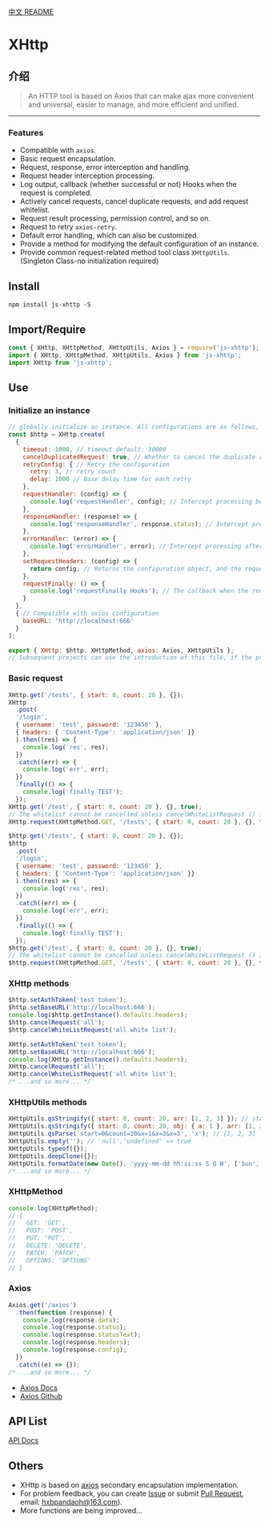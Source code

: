 [中文 README](https://github.com/pandaoh/js-xhttp)

# XHttp

## 介绍

> An HTTP tool is based on Axios that can make ajax more convenient and universal, easier to manage, and more efficient and unified.

-----

### Features

* Compatible with `axios`.
* Basic request encapsulation.
* Request, response, error interception and handling.
* Request header interception processing.
* Log output, callback (whether successful or not) Hooks when the request is completed.
* Actively cancel requests, cancel duplicate requests, and add request whitelist.
* Request result processing, permission control, and so on.
* Request to retry `axios-retry`.
* Default error handling, which can also be customized.
* Provide a method for modifying the default configuration of an instance.
* Provide common request-related method tool class `XHttpUtils`. (Singleton Class-no initialization required)

## Install

```shell
npm install js-xhttp -S
```

## Import/Require

```javascript
const { XHttp, XHttpMethod, XHttpUtils, Axios } = require('js-xhttp');
import { XHttp, XHttpMethod, XHttpUtils, Axios } from 'js-xhttp';
import XHttp from 'js-xhttp';
```

## Use

### Initialize an instance

```javascript
// globally initialize an instance. All configurations are as follows, all optional parameters. You can also new XHttp (); initialize directly.
const $http = XHttp.create(
  {
    timeout: 1000, // timeout default: 30000
    cancelDuplicatedRequest: true, // Whether to cancel the duplicate request default: true
    retryConfig: { // Retry the configuration
      retry: 3, // retry count
      delay: 1000 // Base delay time for each retry
    },
    requestHandler: (config) => {
      console.log('requestHandler', config); // Intercept processing before request
    },
    responseHandler: (response) => {
      console.log('responseHandler', response.status); // Intercept processing after response
    },
    errorHandler: (error) => {
      console.log('errorHandler', error); // Intercept processing after error
    },
    setRequestHeaders: (config) => {
      return config; // Returns the configuration object, and the request header can be modified. must return an Headers object, otherwise an error will be thrown.
    },
    requestFinally: () => {
      console.log('requestFinally Hooks'); // The callback when the request is completed, regardless of the result.
    }
  },
  { // Compatible with axios configuration
    baseURL: 'http://localhost:666'
  }
);

export { XHttp: $http, XHttpMethod, axios: Axios, XHttpUtils };
// Subsequent projects can use the introduction of this file, if the project has already used axios, can also be compatible with the use.
```

### Basic request

```javascript
XHttp.get('/tests', { start: 0, count: 20 }, {});
XHttp
  .post(
  '/login',
  { username: 'test', password: '123456' },
  { headers: { 'Content-Type': 'application/json' }}
  ).then((res) => {
    console.log('res', res);
  })
  .catch((err) => {
    console.log('err', err);
  })
  .finally(() => {
    console.log('finally TEST');
  });
XHttp.get('/test', { start: 0, count: 20 }, {}, true); 
// The whitelist cannot be cancelled unless cancelWhiteListRequest () is called
XHttp.request(XHttpMethod.GET, '/tests', { start: 0, count: 20 }, {}, true);

$http.get('/tests', { start: 0, count: 20 }, {});
$http
  .post(
  '/login',
  { username: 'test', password: '123456' },
  { headers: { 'Content-Type': 'application/json' }}
  ).then((res) => {
    console.log('res', res);
  })
  .catch((err) => {
    console.log('err', err);
  })
  .finally(() => {
    console.log('finally TEST');
  });
$http.get('/test', { start: 0, count: 20 }, {}, true); 
// The whitelist cannot be cancelled unless cancelWhiteListRequest () is called
$http.request(XHttpMethod.GET, '/tests', { start: 0, count: 20 }, {}, true);
```

### XHttp methods

```javascript
$http.setAuthToken('test token');
$http.setBaseURL('http://localhost:666');
console.log($http.getInstance().defaults.headers);
$http.cancelRequest('all');
$http.cancelWhiteListRequest('all white list');

XHttp.setAuthToken('test token');
XHttp.setBaseURL('http://localhost:666');
console.log(XHttp.getInstance().defaults.headers);
XHttp.cancelRequest('all');
XHttp.cancelWhiteListRequest('all white list');
/* ...and so more... */
```

### XHttpUtils methods

```javascript
XHttpUtils.qsStringify({ start: 0, count: 20, arr: [1, 2, 3] }); // start=0&count=20&arr=1&arr=2&arr=3
XHttpUtils.qsStringify({ start: 0, count: 20, obj: { a: 1 }, arr: [1, 2, 3], str: '1' }, true); // start=0&count=20&obj={"a":1}&arr=1,2,3&str=1
XHttpUtils.qsParse('start=0&count=20&x=1&x=2&x=3', 'x'); // [1, 2, 3]
XHttpUtils.empty(''); // 'null','undefined' => true
XHttpUtils.typeof({});
XHttpUtils.deepClone({});
XHttpUtils.formatDate(new Date(), 'yyyy-mm-dd hh:ii:ss S Q W', ['Sun', 'Mon', 'Tue', 'Wed', 'Thu', 'Fri', 'Sat']); // Refer php date
/* ...and so more... */
```

### XHttpMethod

```javascript
console.log(XHttpMethod);
// {
//   GET: 'GET',
//   POST: 'POST',
//   PUT: 'PUT',
//   DELETE: 'DELETE',
//   PATCH: 'PATCH',
//   OPTIONS: 'OPTIONS'
// }
```

### Axios

```javascript
Axios.get('/axios')
  .then(function (response) {
    console.log(response.data);
    console.log(response.status);
    console.log(response.statusText);
    console.log(response.headers);
    console.log(response.config);
  })
  .catch((e) => {});
/* ...and so more... */
```

* [Axios Docs](https://www.axios-http.cn/docs/intro)
* [Axios Github](https://github.com/axios/axios)

## API List

[API Docs](https://github.com/pandaoh/js-xhttp/blob/master/docs/README.md)

## Others

* XHttp is based on [axios](https://github.com/axios/axios) secondary encapsulation implementation.
* For problem feedback, you can create [Issue](https://github.com/pandaoh/js-xhttp/issues) or submit [Pull Request](https://github.com/pandaoh/js-xhttp/pulls), email: [hxbpandaoh@163.com](mailto:hxbpandaoh@163.com)).
* More functions are being improved...
